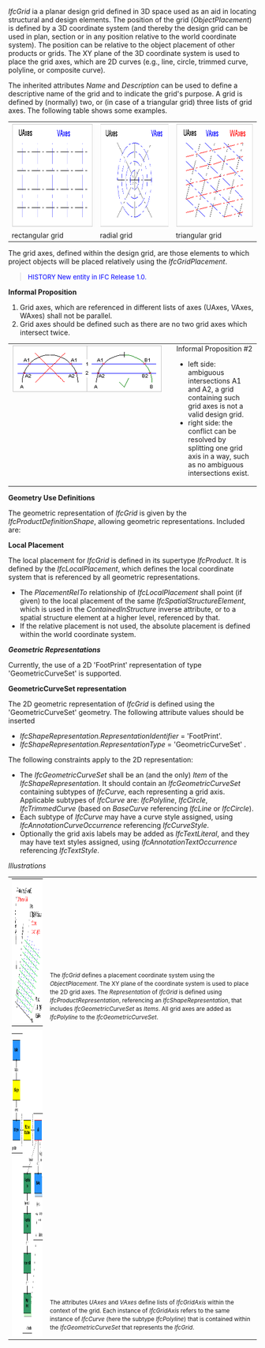 ﻿_IfcGrid_ ia a planar design grid defined in 3D space used as an aid in locating structural and design elements. The position of the grid (_ObjectPlacement_) is defined by a 3D coordinate system (and thereby the design grid can be used in plan, section or in any position relative to the world coordinate system). The position can be relative to the object placement of other products or grids. The XY plane of the 3D coordinate system is used to place the grid axes, which are 2D curves (e.g., line, circle, trimmed curve, polyline, or composite curve).

The inherited attributes _Name_ and _Description_ can be used to define a descriptive name of the grid and to indicate the grid's purpose. A grid is defined by (normally) two, or (in case of a triangular grid) three lists of grid axes. The following table shows some examples.

<table cellpadding="2" cellspacing="2">
      <tbody>
        <tr>
          <td width="320">
            <img src="figures/ifcdesigngrid-type1.gif" alt="1" border="0" height="211" width="306">
          </td>
          <td align="left" valign="top" width="320">
            <img src="figures/ifcdesigngrid-type2.gif" alt="2" border="0" height="211" width="306">
          </td>
          <td width="320">
            <img src="figures/ifcdesigngrid-type3.gif" alt="3" border="0" height="211" width="306">
          </td>
        </tr>
        <tr>
          <td width="320">
            rectangular grid
          </td>
          <td align="left" valign="top" width="320">
            radial grid
          </td>
          <td valign="top" width="320">
            triangular grid
          </td>
        </tr>
      </tbody>
    </table>

The grid axes, defined within the design grid, are those elements to which project objects will be placed relatively using the _IfcGridPlacement_.

> <font color="#0000FF" size="-1">HISTORY New entity in IFC
      Release 1.0.</font>

**Informal Proposition**

1. Grid axes, which are referenced in different lists of axes (UAxes, VAxes, WAxes) shall not be parallel. 
2. Grid axes should be defined such as there are no two grid axes which intersect twice. 

<table cellpadding="2" cellspacing="2">
      <tbody>
        <tr valign="top">
          <td align="left" valign="top" width="320">
            <img src="figures/ifcdesigngrid-ip2.gif" alt="IP2" border="0" height="97" width="306">
          </td>
          <td align="left" valign="top">
            Informal Proposition #2
            <ul>
              <li>left side: ambiguous intersections A1 and A2, a
              grid containing such grid axes is not a valid
              design grid.
              </li>
              <li>right side: the conflict can be resolved by
              splitting one grid axis in a way, such as no
              ambiguous intersections exist.
              </li>
            </ul>
          </td>
        </tr>
      </tbody>
    </table>

****Geometry Use Definitions****

The geometric representation of _IfcGrid_ is given by the _IfcProductDefinitionShape_, allowing geometric representations. Included are:

**Local Placement**

The local placement for _IfcGrid_ is defined in its supertype _IfcProduct_. It is defined by the _IfcLocalPlacement_, which defines the local coordinate system that is referenced by all geometric representations.

* The _PlacementRelTo_ relationship of _IfcLocalPlacement_ shall point (if given) to the local placement of the same _IfcSpatialStructureElement_, which is used in the _ContainedInStructure_ inverse attribute, or to a spatial structure element at a higher level, referenced by that. 
* If the relative placement is not used, the absolute placement is defined within the world coordinate system. 

**_Geometric Representations_**

Currently, the use of a 2D 'FootPrint' representation of type 'GeometricCurveSet' is supported.

**GeometricCurveSet representation**

The 2D geometric representation of _IfcGrid_ is defined using the 'GeometricCurveSet' geometry. The following attribute values should be inserted

*  _IfcShapeRepresentation.RepresentationIdentifier_ = 'FootPrint'. 
*  _IfcShapeRepresentation.RepresentationType_ = 'GeometricCurveSet' . 

The following constraints apply to the 2D representation:

* The _IfcGeometricCurveSet_ shall be an (and the only) _Item_ of the _IfcShapeRepresentation_. It should contain an _IfcGeometricCurveSet_ containing subtypes of _IfcCurve_, each representing a grid axis. Applicable subtypes of _IfcCurve_ are: _IfcPolyline_, _IfcCircle_, _IfcTrimmedCurve_ (based on _BaseCurve_ referencing _IfcLine_ or _IfcCircle_).  
* Each subtype of _IfcCurve_ may have a curve style assigned, using _IfcAnnotationCurveOccurrence_ referencing _IfcCurveStyle_. 
* Optionally the grid axis labels may be added as _IfcTextLiteral_, and they may have text styles assigned, using _IfcAnnotationTextOccurrence_ referencing _IfcTextStyle_. 

_Illustrations_

<table cellpadding="2" cellspacing="2">
      <tbody>
        <tr>
          <td>
            <a href="drawings/IfcDesignGrid-Layout1.dwf"><img src="figures/ifcdesigngrid-layout1.gif" alt="design grid" border="0" height="300" width="400"></a>
          </td>
          <td align="left" valign="bottom">
            <p>
              <small>The <i>IfcGrid</i> defines a placement
              coordinate system using the <i>ObjectPlacement</i>.
              The XY plane of the coordinate system is used to
              place the 2D grid axes. The <i>Representation</i>
              of <i>IfcGrid</i> is defined using
              <i>IfcProductRepresentation</i>, referencing an
              <i>IfcShapeRepresentation</i>, that
              includes <i>IfcGeometricCurveSet</i> as
              <i>Items</i>. All grid axes are added as
              <i>IfcPolyline</i> to the
              <i>IfcGeometricCurveSet</i>.</small>
            </p>
          </td>
        </tr>
        <tr>
          <td>
            <img src="figures/ifcgrid-representation.png" alt="representation of a design grid" width="501" height="621" border="0">
          </td>
          <td align="left" valign="bottom">
            <p>
              <small>The attributes <i>UAxes</i> and <i>VAxes</i>
              define lists of <i>IfcGridAxis</i> within the
              context of the grid. Each instance of
              <i>IfcGridAxis</i> refers to the same instance of
              <i>IfcCurve</i> (here the subtype
              <i>IfcPolyline</i>) that is contained within the
              <i>IfcGeometricCurveSet</i> that represents the
              <i>IfcGrid</i>.</small>
            </p>
          </td>
        </tr>
      </tbody>
    </table>